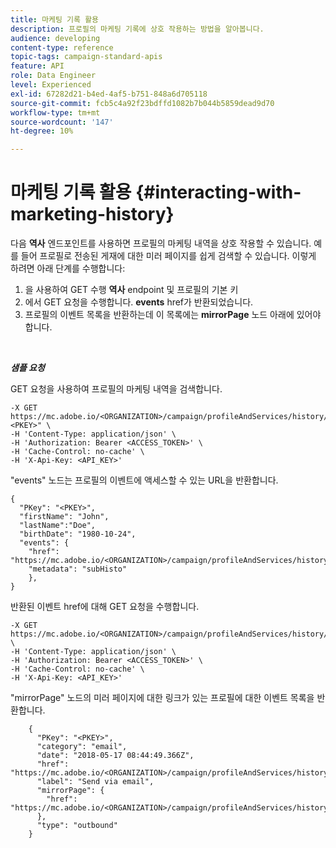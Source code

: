 ```yaml
---
title: 마케팅 기록 활용
description: 프로필의 마케팅 기록에 상호 작용하는 방법을 알아봅니다.
audience: developing
content-type: reference
topic-tags: campaign-standard-apis
feature: API
role: Data Engineer
level: Experienced
exl-id: 67282d21-b4ed-4af5-b751-848a6d705118
source-git-commit: fcb5c4a92f23bdffd1082b7b044b5859dead9d70
workflow-type: tm+mt
source-wordcount: '147'
ht-degree: 10%

---
```


# 마케팅 기록 활용 {#interacting-with-marketing-history}

다음 **역사** 엔드포인트를 사용하면 프로필의 마케팅 내역을 상호 작용할 수 있습니다.
예를 들어 프로필로 전송된 게재에 대한 미러 페이지를 쉽게 검색할 수 있습니다. 이렇게 하려면 아래 단계를 수행합니다:

1. 을 사용하여 GET 수행 **역사** endpoint 및 프로필의 기본 키
1. 에서 GET 요청을 수행합니다. **events** href가 반환되었습니다.
1. 프로필의 이벤트 목록을 반환하는데 이 목록에는 **mirrorPage** 노드 아래에 있어야 합니다.

<br/>

***샘플 요청***

GET 요청을 사용하여 프로필의 마케팅 내역을 검색합니다.

```
-X GET https://mc.adobe.io/<ORGANIZATION>/campaign/profileAndServices/history/"<PKEY>" \
-H 'Content-Type: application/json' \
-H 'Authorization: Bearer <ACCESS_TOKEN>' \
-H 'Cache-Control: no-cache' \
-H 'X-Api-Key: <API_KEY>'
```

&quot;events&quot; 노드는 프로필의 이벤트에 액세스할 수 있는 URL을 반환합니다.

```
{
  "PKey": "<PKEY>",
  "firstName": "John",
  "lastName":"Doe",
  "birthDate": "1980-10-24",
  "events": {
    "href": "https://mc.adobe.io/<ORGANIZATION>/campaign/profileAndServices/history/<PKEY>/events/",
    "metadata": "subHisto"
    },
}
```

반환된 이벤트 href에 대해 GET 요청을 수행합니다.

```
-X GET https://mc.adobe.io/<ORGANIZATION>/campaign/profileAndServices/history/<PKEY>/events \
-H 'Content-Type: application/json' \
-H 'Authorization: Bearer <ACCESS_TOKEN>' \
-H 'Cache-Control: no-cache' \
-H 'X-Api-Key: <API_KEY>'
```

&quot;mirrorPage&quot; 노드의 미러 페이지에 대한 링크가 있는 프로필에 대한 이벤트 목록을 반환합니다.

```
    {
      "PKey": "<PKEY>",
      "category": "email",
      "date": "2018-05-17 08:44:49.366Z",
      "href": "https://mc.adobe.io/<ORGANIZATION>/campaign/profileAndServices/history/<PKEY>/events/<PKEY>",
      "label": "Send via email",
      "mirrorPage": {
        "href": "https://mc.adobe.io/<ORGANIZATION>/campaign/profileAndServices/history/<PKEY>/events/<PKEY>/mirrorPage/"
      },
      "type": "outbound"
    }
```
